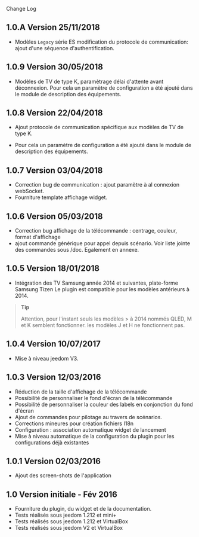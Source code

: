 Change Log

1.0.A Version 25/11/2018
------------------------
* Modèles `Legacy` série ES modification du protocole de communication: ajout d'une séquence d'authentification. 


1.0.9 Version 30/05/2018
------------------------
* Modèles de TV de type K, paramètrage délai d'attente avant déconnexion.
Pour cela un paramètre de configuration a été ajouté dans le module de description des équipements.

1.0.8 Version 22/04/2018
------------------------
- Ajout protocole de communication spécifique aux modèles de TV de type K.

- Pour cela un paramètre de configuration a été ajouté dans le module de description des équipements.

1.0.7 Version 03/04/2018
------------------------
* Correction bug de communication : ajout paramètre à al connexion webSocket.
* Fourniture template affichage widget.

1.0.6 Version 05/03/2018
------------------------

   * Correction bug affichage de la télécommande : centrage, couleur, format d'affichage
   * ajout commande générique pour appel depuis scénario. Voir liste jointe des commandes sous /doc. Egalement en annexe.


1.0.5 Version 18/01/2018
------------------------
   * Intégration des TV Samsung année 2014 et suivantes, plate-forme Samsung Tizen
        Le plugin est compatible pour les modèles antérieurs à 2014.

> **Tip**
>
> Attention, pour l'instant seuls les modèles > à 2014 nommés QLED, M et K semblent fonctionner. les modèles J et H ne fonctionnent pas.


1.0.4 Version 10/07/2017
------------------------

- Mise à niveau jeedom V3.


1.0.3 Version 12/03/2016
------------------------

  * Réduction de la taille d'affichage de la télécommande
  * Possibilité de personnaliser le fond d'écran de la télécommande 
  * Possibilité de personnaliser la couleur des labels en conjonction du fond d'écran
  * Ajout de commandes pour pilotage au travers de scénarios.
  * Corrections mineures pour création fichiers I18n
  * Configuration : association automatique widget de lancement
  * Mise à niveau automatique de la configuration du plugin pour les configurations déjà existantes

1.0.1 Version 02/03/2016
------------------------

* Ajout des screen-shots de l'application

1.0 Version initiale - Fév 2016
-------------------------------

- Fourniture du plugin, du widget et de la documentation.
- Tests réalisés sous jeedom 1.212 et mini+ 
- Tests réalisés sous jeedom 1.212 et VirtualBox
-  Tests réalisés sous jeedom V2    et VirtualBox